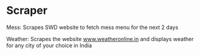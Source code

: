 # Scraper
Mess: Scrapes SWD website to fetch mess menu for the next 2 days

Weather: Scrapes the website www.weatheronline.in and displays weather for any city of your choice in India
